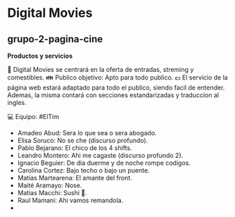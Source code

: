 # Digital Movies

## grupo-2-pagina-cine

**Productos y servicios**

🎥 Digital Movies se centrará en la oferta de entradas, streming y comestibles.
👪 Publico objetivo: Apto para todo publico.
💵 El servicio de la página web estará adaptado para todo el publico, siendo facil de entender. Ademas, la misma contará con secciones estandarizadas y traduccion al ingles.

💻 Equipo: #ElTim

  - Amadeo Abud: Sera lo que sea o sera abogado.
  - Elisa Soruco: No se che (discurso profundo).
  - Pablo Bejarano: El chico de los 4 shifts.
  - Leandro Montero: Ahi me cagaste (discurso profundo 2).
  - Ignacio Beguier: De dia duerme y de noche rompe codigos.
  - Carolina Cortez: Bajo techo o bajo un puente.
  - Matias Martearena: El amante del front.
  - Maité Aramayo: Nose.
  - Matias Macchi: Sushi 🍣.
  - Raul Mamani: Ahi vamos remandola.
  - 
